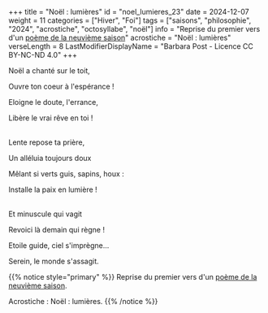 +++
title = "Noël : lumières"
id = "noel_lumieres_23"
date = 2024-12-07
weight = 11
categories = ["Hiver", "Foi"]
tags = ["saisons", "philosophie", "2024", "acrostiche", "octosyllabe", "noël"]
info = "Reprise du premier vers d'un [poème de la neuvième saison](../9_neuvieme_saison/noel_enchante)"
acrostiche = "Noël : lumières"
verseLength = 8
LastModifierDisplayName = "Barbara Post - Licence CC BY-NC-ND 4.0"
+++

Noël a chanté sur le toit,

Ouvre ton coeur à l'espérance !

Eloigne le doute, l'errance,

Libère le vrai rêve en toi !

 \
Lente repose ta prière,

Un alléluia toujours doux

Mêlant si verts guis, sapins, houx :

Installe la paix en lumière !

 \
Et minuscule qui vagit

Revoici là demain qui règne !

Etoile guide, ciel s'imprègne...

Serein, le monde s'assagit.

{{% notice style="primary" %}}
Reprise du premier vers d'un [poème de la neuvième saison](../9_neuvieme_saison/noel_enchante).

Acrostiche : Noël : lumières.
{{% /notice %}}
